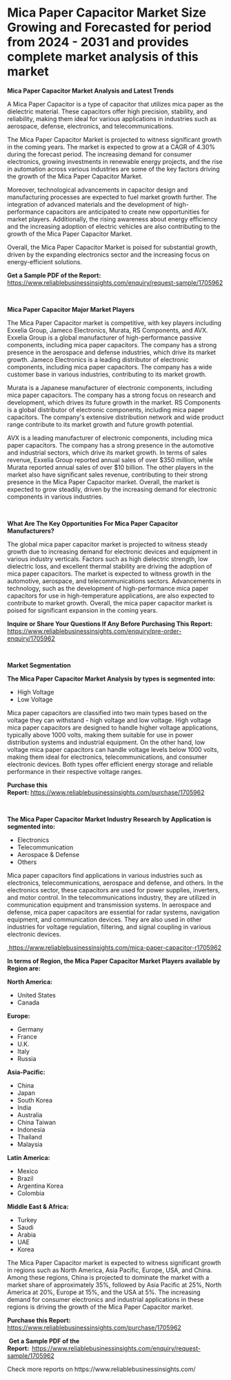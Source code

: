 <p><h1>Mica Paper Capacitor Market Size Growing and Forecasted for period from 2024 - 2031 and provides complete market analysis of this market</h1></p><p><strong>Mica Paper Capacitor Market Analysis and Latest Trends</strong></p>
<p><p>A Mica Paper Capacitor is a type of capacitor that utilizes mica paper as the dielectric material. These capacitors offer high precision, stability, and reliability, making them ideal for various applications in industries such as aerospace, defense, electronics, and telecommunications.</p><p>The Mica Paper Capacitor Market is projected to witness significant growth in the coming years. The market is expected to grow at a CAGR of 4.30% during the forecast period. The increasing demand for consumer electronics, growing investments in renewable energy projects, and the rise in automation across various industries are some of the key factors driving the growth of the Mica Paper Capacitor Market.</p><p>Moreover, technological advancements in capacitor design and manufacturing processes are expected to fuel market growth further. The integration of advanced materials and the development of high-performance capacitors are anticipated to create new opportunities for market players. Additionally, the rising awareness about energy efficiency and the increasing adoption of electric vehicles are also contributing to the growth of the Mica Paper Capacitor Market.</p><p>Overall, the Mica Paper Capacitor Market is poised for substantial growth, driven by the expanding electronics sector and the increasing focus on energy-efficient solutions.</p></p>
<p><strong>Get a Sample PDF of the Report:&nbsp;</strong> <a href="https://www.reliablebusinessinsights.com/enquiry/request-sample/1705962">https://www.reliablebusinessinsights.com/enquiry/request-sample/1705962</a></p>
<p>&nbsp;</p>
<p><strong>Mica Paper Capacitor Major Market Players</strong></p>
<p><p>The Mica Paper Capacitor market is competitive, with key players including Exxelia Group, Jameco Electronics, Murata, RS Components, and AVX. Exxelia Group is a global manufacturer of high-performance passive components, including mica paper capacitors. The company has a strong presence in the aerospace and defense industries, which drive its market growth. Jameco Electronics is a leading distributor of electronic components, including mica paper capacitors. The company has a wide customer base in various industries, contributing to its market growth.</p><p>Murata is a Japanese manufacturer of electronic components, including mica paper capacitors. The company has a strong focus on research and development, which drives its future growth in the market. RS Components is a global distributor of electronic components, including mica paper capacitors. The company's extensive distribution network and wide product range contribute to its market growth and future growth potential.</p><p>AVX is a leading manufacturer of electronic components, including mica paper capacitors. The company has a strong presence in the automotive and industrial sectors, which drive its market growth. In terms of sales revenue, Exxelia Group reported annual sales of over $350 million, while Murata reported annual sales of over $10 billion. The other players in the market also have significant sales revenue, contributing to their strong presence in the Mica Paper Capacitor market. Overall, the market is expected to grow steadily, driven by the increasing demand for electronic components in various industries.</p></p>
<p>&nbsp;</p>
<p><strong>What Are The Key Opportunities For Mica Paper Capacitor Manufacturers?</strong></p>
<p><p>The global mica paper capacitor market is projected to witness steady growth due to increasing demand for electronic devices and equipment in various industry verticals. Factors such as high dielectric strength, low dielectric loss, and excellent thermal stability are driving the adoption of mica paper capacitors. The market is expected to witness growth in the automotive, aerospace, and telecommunications sectors. Advancements in technology, such as the development of high-performance mica paper capacitors for use in high-temperature applications, are also expected to contribute to market growth. Overall, the mica paper capacitor market is poised for significant expansion in the coming years.</p></p>
<p><strong>Inquire or Share Your Questions If Any Before Purchasing This Report:</strong> <a href="https://www.reliablebusinessinsights.com/enquiry/pre-order-enquiry/1705962">https://www.reliablebusinessinsights.com/enquiry/pre-order-enquiry/1705962</a></p>
<p>&nbsp;</p>
<p><strong>Market Segmentation</strong></p>
<p><strong>The Mica Paper Capacitor Market Analysis by types is segmented into:</strong></p>
<p><ul><li>High Voltage</li><li>Low Voltage</li></ul></p>
<p><p>Mica paper capacitors are classified into two main types based on the voltage they can withstand - high voltage and low voltage. High voltage mica paper capacitors are designed to handle higher voltage applications, typically above 1000 volts, making them suitable for use in power distribution systems and industrial equipment. On the other hand, low voltage mica paper capacitors can handle voltage levels below 1000 volts, making them ideal for electronics, telecommunications, and consumer electronic devices. Both types offer efficient energy storage and reliable performance in their respective voltage ranges.</p></p>
<p><strong>Purchase this Report:&nbsp;</strong><a href="https://www.reliablebusinessinsights.com/purchase/1705962">https://www.reliablebusinessinsights.com/purchase/1705962</a></p>
<p>&nbsp;</p>
<p><strong>The Mica Paper Capacitor Market Industry Research by Application is segmented into:</strong></p>
<p><ul><li>Electronics</li><li>Telecommunication</li><li>Aerospace & Defense</li><li>Others</li></ul></p>
<p><p>Mica paper capacitors find applications in various industries such as electronics, telecommunications, aerospace and defense, and others. In the electronics sector, these capacitors are used for power supplies, inverters, and motor control. In the telecommunications industry, they are utilized in communication equipment and transmission systems. In aerospace and defense, mica paper capacitors are essential for radar systems, navigation equipment, and communication devices. They are also used in other industries for voltage regulation, filtering, and signal coupling in various electronic devices.</p></p>
<p><a href="https://www.reliablebusinessinsights.com/mica-paper-capacitor-r1705962">&nbsp;https://www.reliablebusinessinsights.com/mica-paper-capacitor-r1705962</a></p>
<p><strong>In terms of Region, the Mica Paper Capacitor Market Players available by Region are:</strong></p>
<p>
    <p> <strong> North America: </strong>
        <ul>
            <li>United States</li>
            <li>Canada</li>
        </ul>
        </p> 
    <p> <strong> Europe: </strong>
        <ul>
            <li>Germany</li>
            <li>France</li>
            <li>U.K.</li>
            <li>Italy</li>
            <li>Russia</li>
        </ul>
        </p> 
    <p> <strong> Asia-Pacific: </strong>
        <ul>
            <li>China</li>
            <li>Japan</li>
            <li>South Korea</li>
            <li>India</li>
            <li>Australia</li>
            <li>China Taiwan</li>
            <li>Indonesia</li>
            <li>Thailand</li>
            <li>Malaysia</li>
        </ul>
        </p> 
    <p> <strong> Latin America: </strong>
        <ul>
            <li>Mexico</li>
            <li>Brazil</li>
            <li>Argentina Korea</li>
            <li>Colombia</li>
        </ul>
        </p> 
    <p> <strong> Middle East & Africa: </strong>
        <ul>
            <li>Turkey</li>
            <li>Saudi</li>
            <li>Arabia</li>
            <li>UAE</li>
            <li>Korea</li>
        </ul>
    </p>
    </p>
<p><p>The Mica Paper Capacitor market is expected to witness significant growth in regions such as North America, Asia Pacific, Europe, USA, and China. Among these regions, China is projected to dominate the market with a market share of approximately 35%, followed by Asia Pacific at 25%, North America at 20%, Europe at 15%, and the USA at 5%. The increasing demand for consumer electronics and industrial applications in these regions is driving the growth of the Mica Paper Capacitor market.</p></p>
<p><strong>Purchase this Report: </strong><a href="https://www.reliablebusinessinsights.com/purchase/1705962">https://www.reliablebusinessinsights.com/purchase/1705962</a></p>
<p>&nbsp;<strong>Get a Sample PDF of the Report:&nbsp;&nbsp;</strong><a href="https://www.reliablebusinessinsights.com/enquiry/request-sample/1705962">https://www.reliablebusinessinsights.com/enquiry/request-sample/1705962</a></p>
<p><strong></strong></p>
<p>Check more reports on https://www.reliablebusinessinsights.com/</p>
